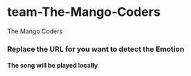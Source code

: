 # team-The-Mango-Coders
The Mango Coders

### Replace the URL for you want to detect the Emotion
#### The song will be played locally

